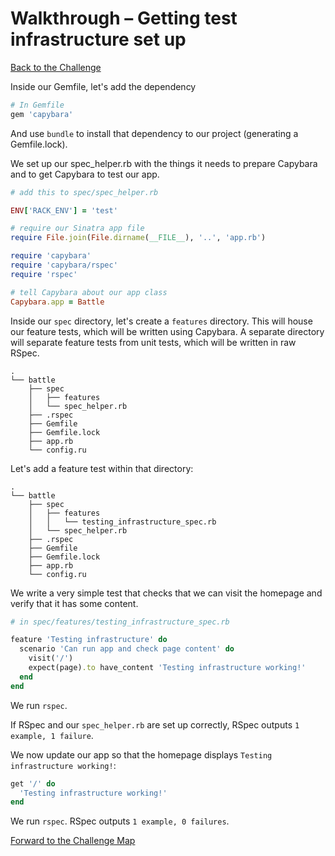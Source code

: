 # Walkthrough – Getting test infrastructure set up

[Back to the Challenge](../getting_test_infrastructure_set_up.md)

Inside our Gemfile, let's add the dependency

```ruby
# In Gemfile
gem 'capybara'
```

And use `bundle` to install that dependency to our project (generating a Gemfile.lock).

We set up our spec_helper.rb with the things it needs to prepare Capybara and to get Capybara to test our app.

```ruby
# add this to spec/spec_helper.rb

ENV['RACK_ENV'] = 'test'

# require our Sinatra app file
require File.join(File.dirname(__FILE__), '..', 'app.rb')

require 'capybara'
require 'capybara/rspec'
require 'rspec'

# tell Capybara about our app class
Capybara.app = Battle
```

Inside our `spec` directory, let's create a `features` directory. This will house our feature tests, which will be written using Capybara. A separate directory will separate feature tests from unit tests, which will be written in raw RSpec.

```
.
└── battle
    ├── spec
    │   ├── features
    │   └── spec_helper.rb
    ├── .rspec
    ├── Gemfile
    ├── Gemfile.lock
    ├── app.rb
    └── config.ru
```

Let's add a feature test within that directory:

```
.
└── battle
    ├── spec
    │   ├── features
    │   │   └── testing_infrastructure_spec.rb
    │   └── spec_helper.rb
    ├── .rspec
    ├── Gemfile
    ├── Gemfile.lock
    ├── app.rb
    └── config.ru
```

We write a very simple test that checks that we can visit the homepage and verify that it has some content.

```ruby
# in spec/features/testing_infrastructure_spec.rb

feature 'Testing infrastructure' do
  scenario 'Can run app and check page content' do
    visit('/')
    expect(page).to have_content 'Testing infrastructure working!'
  end
end
```

We run `rspec`.

If RSpec and our `spec_helper.rb` are set up correctly, RSpec outputs `1 example, 1 failure`.

We now update our app so that the homepage displays `Testing infrastructure working!`:

```ruby
get '/' do
  'Testing infrastructure working!'
end
```

We run `rspec`. RSpec outputs `1 example, 0 failures`.

[Forward to the Challenge Map](../README.md)
